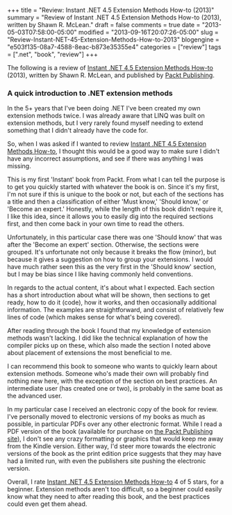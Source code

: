 +++
title = "Review: Instant .NET 4.5 Extension Methods How-to (2013)"
summary = "Review of Instant .NET 4.5 Extension Methods How-to (2013), written by Shawn R. McLean."
draft = false
comments = true
date = "2013-05-03T07:58:00-05:00"
modified = "2013-09-16T20:07:26-05:00"
slug = "Review-Instant-NET-45-Extension-Methods-How-to-2013"
blogengine = "e503f135-08a7-4588-8eac-b873e35355e4"
categories = ["review"]
tags = [".net", "book", "review"]
+++

<div class="note">
<p>The following is a review of <a rel="external" href="http://www.amazon.com/dp/1849688567?tag=strivinglifen-20">Instant .NET 4.5 Extension Methods How-to</a> (2013), written by Shawn R. McLean, and published by <a rel="external" href="http://www.packtpub.com/dotnet-4-5-extension-methods/book">Packt Publishing</a>.</p>
</div>
<h3>A quick introduction to .NET extension methods</h3>
<p>In the 5+ years that I've been doing .NET I've been created my own extension methods twice. I was already aware that LINQ was built on extension methods, but I very rarely found myself needing to extend something that I didn't already have the code for.</p>
<p>So, when I was asked if I wanted to review <a rel="external" href="http://www.amazon.com/dp/1849688567?tag=strivinglifen-20">Instant .NET 4.5 Extension Methods How-to</a>, I thought this would be a good way to make sure I didn't have any incorrect assumptions, and see if there was anything I was missing.</p>
<p>This is my first 'Instant' book from Packt. From what I can tell the purpose is to get you quickly started with whatever the book is on. Since it's my first, I'm not sure if this is unique to the book or not, but each of the sections has a title and then a classification of either 'Must know,' 'Should know,' or 'Become an expert.' Honestly, while the length of this book didn't require it, I like this idea, since it allows you to easily dig into the required sections first, and then come back in your own time to read the others.</p>
<p>Unfortunately, in this particular case there was one 'Should know' that was after the 'Become an expert' section. Otherwise, the sections were grouped. It's unfortunate not only because it breaks the flow (minor), but because it gives a suggestion on how to group your extensions. I would have much rather seen this as the very first in the 'Should know' section, but I may be bias since I like having commonly held conventions.</p>
<p>In regards to the actual content, it's about what I expected. Each section has a short introduction about what will be shown, then sections to get ready, how to do it (code), how it works, and then occasionally additional information. The examples are straightforward, and consist of relatively few lines of code&nbsp;(which makes sense for what's being covered).</p>
<p>After reading through the book I found that my knowledge of extension methods wasn't lacking. I did like the technical explanation of how the compiler picks up on these, which also made the section I noted above about placement of extensions the most beneficial to me.</p>
<p>I can recommend this book to someone who wants to quickly learn about extension methods. Someone who's made their own will probably find nothing new here, with the exception of the section on best practices. An intermediate user (has created one or two), is probably in the same boat as the advanced user.</p>
<p>In my particular case I received an electronic copy of the book for review. I've personally moved to electronic versions of my books as much as possible, in particular PDFs over any other electronic format. While I read a PDF version of the book (available for purchase on <a rel="external" href="http://www.packtpub.com/dotnet-4-5-extension-methods/book">the Packt Publishing site</a>), I don't see any crazy formatting or graphics that would keep me away from the Kindle version. Either way, I'd steer more towards the electronic versions of the book as the print edition price suggests that they may have had a limited run, with even the publishers site pushing the electronic version.</p>
<p>Overall, I rate <a rel="external" href="http://www.amazon.com/dp/1849688567?tag=strivinglifen-20">Instant .NET 4.5 Extension Methods How-to</a> 4 of 5 stars, for a beginner. Extension methods aren't too difficult, so a beginner could easily know what they need to after reading this book, and the best practices could even get them ahead.</p>
